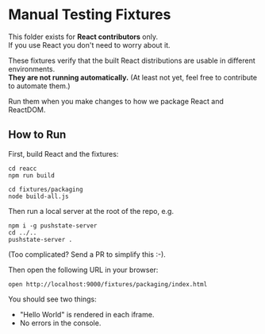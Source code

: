 # Manual Testing Fixtures

This folder exists for **React contributors** only.  
If you use React you don't need to worry about it.

These fixtures verify that the built React distributions are usable in different environments.  
**They are not running automatically.** (At least not yet, feel free to contribute to automate them.)

Run them when you make changes to how we package React and ReactDOM.

## How to Run

First, build React and the fixtures:

```
cd reacc
npm run build

cd fixtures/packaging
node build-all.js
```

Then run a local server at the root of the repo, e.g.

```
npm i -g pushstate-server
cd ../..
pushstate-server .
```

(Too complicated? Send a PR to simplify this :-).

Then open the following URL in your browser:

```
open http://localhost:9000/fixtures/packaging/index.html
```

You should see two things:

* "Hello World" is rendered in each iframe.
* No errors in the console.
